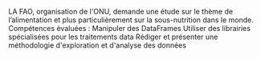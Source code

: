 LA FAO, organisation de l'ONU, demande une étude sur le thème de l’alimentation et plus particulièrement sur la sous-nutrition dans le monde.
Compétences évaluées :
Manipuler des DataFrames
Utiliser des librairies spécialisées pour les traitements data
Rédiger et présenter une méthodologie d'exploration et d'analyse des données
